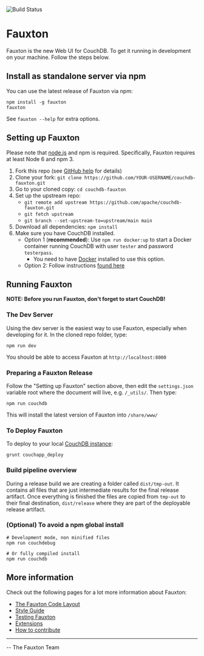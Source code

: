 ![Build Status](https://github.com/github/docs/actions/workflows/main.yml/badge.svg?branch=main)

# Fauxton

Fauxton is the new Web UI for CouchDB. To get it running in development on your machine. Follow the steps below.

## Install as standalone server via npm

You can use the latest release of Fauxton via npm:

    npm install -g fauxton
    fauxton

See `fauxton --help` for extra options.


## Setting up Fauxton

Please note that [node.js](http://nodejs.org/) and npm is required. Specifically, Fauxton requires at least Node 6 and npm 3.

1. Fork this repo (see [GitHub help](https://help.github.com/articles/fork-a-repo/) for details)
1. Clone your fork: `git clone https://github.com/YOUR-USERNAME/couchdb-fauxton.git`
1. Go to your cloned copy: `cd couchdb-fauxton`
1. Set up the upstream repo: 
    * `git remote add upstream https://github.com/apache/couchdb-fauxton.git`
    * `git fetch upstream`
    * `git branch --set-upstream-to=upstream/main main`
1. Download all dependencies: `npm install`
1. Make sure you have CouchDB installed.
    - Option 1 (**recommended**): Use `npm run docker:up` to start a Docker container running CouchDB with user `tester` and password `testerpass`.
      - You need to have [Docker](https://docs.docker.com/engine/installation/) installed to use this option. 
    - Option 2: Follow instructions 
[found here](http://couchdb.readthedocs.org/en/latest/install/index.html)


## Running Fauxton

**NOTE: Before you run Fauxton, don't forget to start CouchDB!**


### The Dev Server

Using the dev server is the easiest way to use Fauxton, especially when developing for it. In the cloned repo folder,
type:

```
npm run dev
```

You should be able to access Fauxton at `http://localhost:8000`


### Preparing a Fauxton Release

Follow the "Setting up Fauxton" section above, then edit the `settings.json` variable root where the document will live, 
e.g. `/_utils/`. Then type:

```
npm run couchdb
```
This will install the latest version of Fauxton into `/share/www/`


### To Deploy Fauxton

To deploy to your local [CouchDB instance](http://localhost:5984/fauxton/_design/fauxton/index.html):

    grunt couchapp_deploy

### Build pipeline overview

During a release build we are creating a folder called `dist/tmp-out`.
It contains all files that are just intermediate results for the final
release artifact. Once everything is finished the files are copied from
`tmp-out` to their final destination, `dist/release` where they are
part of the deployable release artifact.

### (Optional) To avoid a npm global install
    # Development mode, non minified files
    npm run couchdebug

    # Or fully compiled install
    npm run couchdb



## More information 

Check out the following pages for a lot more information about Fauxton:

- [The Fauxton Code Layout](https://github.com/apache/couchdb-fauxton/blob/main/code-layout.md)
- [Style Guide](https://github.com/apache/couchdb-fauxton/blob/main/styleguide.md)
- [Testing Fauxton](https://github.com/apache/couchdb-fauxton/blob/main/tests.md)
- [Extensions](https://github.com/apache/couchdb-fauxton/blob/main/extensions.md)
- [How to contribute](https://github.com/apache/couchdb-fauxton/blob/main/CONTRIBUTING.md)


------


-- The Fauxton Team
